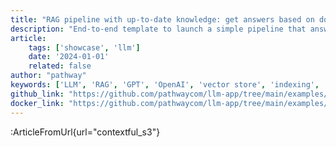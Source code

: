 ```yaml
---
title: "RAG pipeline with up-to-date knowledge: get answers based on documents stored in S3"
description: "End-to-end template to launch a simple pipeline that answers questions based on documents stored in S3."
article:
    tags: ['showcase', 'llm']
    date: '2024-01-01'
    related: false
author: "pathway"
keywords: ['LLM', 'RAG', 'GPT', 'OpenAI', 'vector store', 'indexing', 's3', 'docker']
github_link: "https://github.com/pathwaycom/llm-app/tree/main/examples/pipelines/contextful_s3"
docker_link: "https://github.com/pathwaycom/llm-app/tree/main/examples/pipelines/contextful_s3"
---
```


:ArticleFromUrl{url="contextful_s3"}
